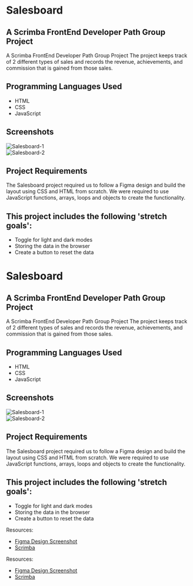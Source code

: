 # Salesboard
## A Scrimba FrontEnd Developer Path Group Project
A Scrimba FrontEnd Developer Path Group Project
The project keeps track of 2 different types of sales and
records the revenue, achievements, and commission that is
gained from those sales.

## Programming Languages Used
  - HTML
  - CSS
  - JavaScript

## Screenshots
![Salesboard-1](https://user-images.githubusercontent.com/91621041/223522066-8b18fd32-34f0-4523-a1e7-44ccf0bd7930.png)  
![Salesboard-2](https://user-images.githubusercontent.com/91621041/223522104-e0e49729-3da7-4201-804d-3a8515103ab7.png)


## Project Requirements
The Salesboard project required us to follow a Figma design
and build the layout using CSS and HTML from scratch.
We were required to use JavaScript functions, arrays, loops
and objects to create the functionality.

## This project includes the following 'stretch goals':
  - Toggle for light and dark modes
  - Storing the data in the browser
  - Create a button to reset the data
# Salesboard
## A Scrimba FrontEnd Developer Path Group Project
A Scrimba FrontEnd Developer Path Group Project
The project keeps track of 2 different types of sales and
records the revenue, achievements, and commission that is
gained from those sales.

## Programming Languages Used
  - HTML
  - CSS
  - JavaScript

## Screenshots
![Salesboard-1](https://user-images.githubusercontent.com/91621041/223522066-8b18fd32-34f0-4523-a1e7-44ccf0bd7930.png)  
![Salesboard-2](https://user-images.githubusercontent.com/91621041/223522104-e0e49729-3da7-4201-804d-3a8515103ab7.png)


## Project Requirements
The Salesboard project required us to follow a Figma design
and build the layout using CSS and HTML from scratch.
We were required to use JavaScript functions, arrays, loops
and objects to create the functionality.

## This project includes the following 'stretch goals':
  - Toggle for light and dark modes
  - Storing the data in the browser
  - Create a button to reset the data

Resources:
  - [Figma Design Screenshot](https://www.figma.com/file/7sKjOMc3s9LQ2rAnnSbI4V/Salesboard?node-id=0%3A1&t=YZrlLoyluImrFuCw-0)
  - [Scrimba](https://scrimba.com/)

Resources:
  - [Figma Design Screenshot](https://www.figma.com/file/7sKjOMc3s9LQ2rAnnSbI4V/Salesboard?node-id=0%3A1&t=YZrlLoyluImrFuCw-0)
  - [Scrimba](https://scrimba.com/)